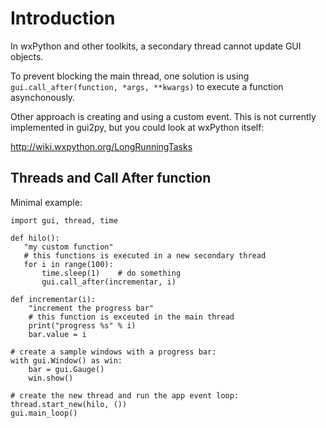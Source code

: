 # Introduction #

In wxPython and other toolkits, a secondary thread cannot update GUI objects.

To prevent blocking the main thread, one solution is using `gui.call_after(function, *args, **kwargs)` to execute a function asynchonously.

Other approach is creating and using a custom event. This is not currently implemented in gui2py, but you could look at wxPython itself:

http://wiki.wxpython.org/LongRunningTasks

## Threads and Call After function ##

Minimal example:

```
import gui, thread, time

def hilo():
   "my custom function"
   # this functions is executed in a new secondary thread
   for i in range(100):
       time.sleep(1)    # do something
       gui.call_after(incrementar, i)

def incrementar(i):
    "increment the progress bar"
    # this function is exceuted in the main thread
    print("progress %s" % i)
    bar.value = i

# create a sample windows with a progress bar:
with gui.Window() as win:
    bar = gui.Gauge()
    win.show()

# create the new thread and run the app event loop:
thread.start_new(hilo, ())
gui.main_loop()

```